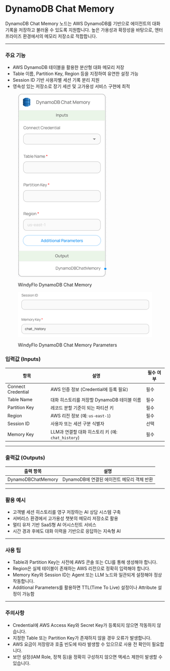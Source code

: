 # DynamoDB Chat Memory

DynamoDB Chat Memory 노드는 AWS DynamoDB를 기반으로 에이전트의 대화 기록을 저장하고 불러올 수 있도록 지원합니다. 높은 가용성과 확장성을 바탕으로, 엔터프라이즈 환경에서의 메모리 저장소로 적합합니다.

***

### 주요 기능

* AWS DynamoDB 테이블을 활용한 분산형 대화 메모리 저장
* Table 이름, Partition Key, Region 등을 지정하여 유연한 설정 가능
* Session ID 기반 사용자별 세션 기록 분리 지원
* 영속성 있는 저장소로 장기 세션 및 고가용성 서비스 구현에 최적

<figure><img src="../../../.gitbook/assets/스크린샷 2025-05-15 162552.png" alt=""><figcaption><p>WindyFlo DynamoDB Chat Memory</p></figcaption></figure>

<figure><img src="../../../.gitbook/assets/스크린샷 2025-05-15 162604.png" alt=""><figcaption><p>WindyFlo DynamoDB Chat Memory Parameters</p></figcaption></figure>

### 입력값 (Inputs)

| 항목                 | 설명                                     | 필수 여부 |
| ------------------ | -------------------------------------- | ----- |
| Connect Credential | AWS 인증 정보 (Credential에 등록 필요)          | 필수    |
| Table Name         | 대화 히스토리를 저장할 DynamoDB 테이블 이름           | 필수    |
| Partition Key      | 레코드 분할 기준이 되는 파티션 키                    | 필수    |
| Region             | AWS 리전 정보 (예: `us-east-1`)             | 필수    |
| Session ID         | 사용자 또는 세션 구분 식별자                       | 선택    |
| Memory Key         | LLM과 연결할 대화 히스토리 키 (예: `chat_history`) | 필수    |

***

### 출력값 (Outputs)

| 출력 항목              | 설명                           |
| ------------------ | ---------------------------- |
| DynamoDBChatMemory | DynamoDB에 연결된 에이전트 메모리 객체 반환 |

***

### 활용 예시

* 고객별 세션 히스토리를 영구 저장하는 AI 상담 시스템 구축
* 서버리스 환경에서 고가용성 챗봇의 메모리 저장소로 활용
* 멀티 유저 기반 SaaS형 AI 어시스턴트 서비스
* 시간 경과 후에도 대화 이력을 기반으로 응답하는 지속형 AI

***

### 사용 팁

* Table과 Partition Key는 사전에 AWS 콘솔 또는 CLI를 통해 생성해야 합니다.
* Region은 실제 테이블이 존재하는 AWS 리전으로 정확히 입력해야 합니다.
* Memory Key와 Session ID는 Agent 또는 LLM 노드와 일관되게 설정해야 정상 작동합니다.
* Additional Parameters를 활용하면 TTL(Time To Live) 설정이나 Attribute 설정이 가능함

***

### 주의사항

* Credential에 AWS Access Key와 Secret Key가 등록되지 않으면 작동하지 않습니다.
* 지정한 Table 또는 Partition Key가 존재하지 않을 경우 오류가 발생합니다.
* AWS 요금이 저장량과 호출 빈도에 따라 발생할 수 있으므로 사용 전 확인이 필요합니다.
* 보안 설정(IAM Role, 정책 등)을 정확히 구성하지 않으면 액세스 제한이 발생할 수 있습니다.
